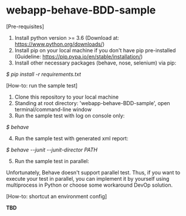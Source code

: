 # webapp-behave-BDD-sample

[Pre-requisites]

1. Install python version >= 3.6 (Download at: https://www.python.org/downloads/)
2. Install pip on your local machine if you don't have pip pre-installed (Guideline: https://pip.pypa.io/en/stable/installation/)
3. Install other necessary packages (behave, nose, selenium) via pip:

_$ pip install -r requirements.txt_

[How-to: run the sample test]

1. Clone this repository to your local machine
2. Standing at root directory: 'webapp-behave-BDD-sample', open terminal/command-line window
3. Run the sample test with log on console only:

_$ behave_

4. Run the sample test with generated xml report:

_$ behave --junit --junit-director PATH_

5. Run the sample test in parallel:

Unfortunately, Behave doesn't support parallel test. Thus, if you want to execute your test in parallel, you can implement it by yourself using multiprocess in Python or choose some workaround DevOp solution.

[How-to: shortcut an environment config]

**TBD**
